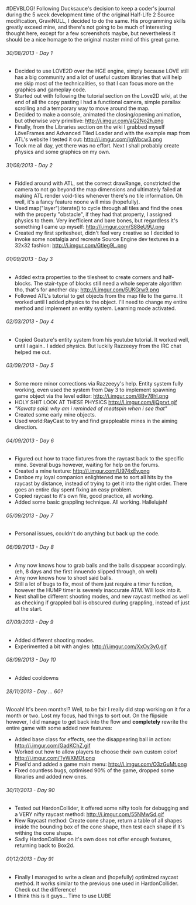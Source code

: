 #DEVBLOG!
Following Ducksauce's decision to keep a coder's journal during the 5 week development time of the original Half-Life 2 Source modification, GraviNULL, I decided to do the same. His programming skills greatly exceed mine, and there's not going to be much of interesting thought here, except for a few screenshots maybe, but nevertheless it should be a nice homage to the original master mind of this great game.

###### 30/08/2013 - Day 1
- Decided to use LOVE2D over the HGE engine, simply because LOVE still has a big community and a lot of useful custom libraries that will help me skip most of the technicalities, so that I can focus more on the graphics and gameplay code.
- Started out with following the tutorial section on the Love2D wiki, at the end of all the copy pasting I had a functional camera, simple parallax scrolling and a temporary way to move around the map.
- Decided to make a console, animated the closing/opening animation, but otherwise very primitive: http://i.imgur.com/aQ2No2h.png
- Finally, from the Libraries section on the wiki I grabbed myself LöveFrames and Advanced Tiled  Loader and with the example map from ATL's website I tested it out: http://i.imgur.com/jqWbcw3.png
- Took me all day, yet there was no effort. Next I shall probably create physics and some graphics on my own.

###### 31/08/2013 - Day 2
- Fiddled around with ATL, set the correct drawRange, constricted the camera to not go beyond the map dimensions and ultimately failed at making ATL render void-tiles whenever there's no tile information. Oh well, it's a fancy feature noone will miss (hopefully).
- Used map("layer"):iterate() to cycle through all tiles and find the ones with the property "obstacle", if they had that property, I assigned physics to them. Very inefficient and bare bones, but regardless it's something I came up myself: http://i.imgur.com/S88eU9U.png
- Created my first spritesheet, didn't feel very creative so I decided to invoke some nostalgia and recreate Source Engine dev textures in a 32x32 fashion: http://i.imgur.com/Gtleg9L.png

###### 01/09/2013 - Day 3
- Added extra properties to the tilesheet to create corners and half-blocks. The stair-type of blocks still need a whole seperate algorithm tho, that's for another day: http://i.imgur.com/5UKGrw9.png
- Followed ATL's tutorial to get objects from the map file to the game. It worked until I added physics to the object. I'll need to change my entire method and implement an entity system. Learning mode activated.

###### 02/03/2013 - Day 4
- Copied Goature's entity system from his youtube tutorial. It worked well, until I again.. I added physics. But luckily Razzeeyy from the IRC chat helped me out.

###### 03/09/2013 - Day 5
- Some more minor corrections via Razzeeyy's help. Entity system fully working, even used the system from Day 3 to implement spawning game object via the level editor: http://i.imgur.com/8Bv78hl.png
- HOLY SHIT LOOK AT THESE PHYSICS http://i.imgur.com/ijQprvt.gif
- *"Kawata said: why am i reminded of meatspin when i see that"*
- Created some early mine objects.
- Used world:RayCast to try and find grappleable mines in the aiming direction.

###### 04/09/2013 - Day 6
- Figured out how to trace fixtures from the raycast back to the specific mine. Several bugs however, waiting for help on the forums.
- Created a mine texture: http://i.imgur.com/U974xEv.png
- Danboe my loyal companion enlightened me to sort all hits by the raycast by distance, instead of trying to get it into the right order. There goes an entire day spent fixing an easy problem.
- Copied raycast to it's own file, good practice, all working.
- Added some basic grappling technique. All working. Hallelujah!

###### 05/09/2013 - Day 7
- Personal issues, couldn't do anything but back up the code.

###### 06/09/2013 - Day 8
- Amy now knows how to grab balls and the balls disappear accordingly. (eh, 8 days and the first innuendo slipped through, oh well)
- Amy now knows how to shoot said balls.
- Still a lot of bugs to fix, most of them just require a timer function, however the HUMP timer is severely inaccurate ATM. Will look into it.
- Next shall be different shooting modes, and new raycast method as well as checking if grappled ball is obscured during grappling, instead of just at the start.

###### 07/09/2013 - Day 9
- Added different shooting modes.	
- Experimented a bit with angles: http://i.imgur.com/XxOy3y0.gif

###### 08/09/2013 - Day 10
- Added cooldowns

###### 28/11/2013 - Day ... 60?
Wooah! It's been months!? Well, to be fair I really did stop working on it for a month or two. Lost my focus, had things to sort out. On the flipside however, I did manage to get back into the flow and **completely** rewrite the entire game with some added new features:
- Added base class for effects, see the disappearing ball in action: http://i.imgur.com/GadKChZ.gif
- Worked out how to allow players to choose their own custom color! http://i.imgur.com/TyWXMOf.png
- Pixel'd and added a game main menu: http://i.imgur.com/O3zGuMt.png
- Fixed countless bugs, optimised 90% of the game, dropped some libraries and added new ones.

###### 30/11/2013 - Day 90
- Tested out HardonCollider, it offered some nifty tools for debugging and a VERY nifty raycast method: http://i.imgur.com/55NMwSd.gif
- New Raycast method: Create cone shape, return a table of all shapes inside the bounding box of the cone shape, then test each shape if it's withing the cone shape.
- Sadly HardonCollider on it's own does not offer enough features, returning back to Box2d.

###### 01/12/2013 - Day 91
- Finally I managed to write a clean and (hopefully) optimized raycast method. It works similar to the previous one used in HardonCollider. Check out the difference! 
- I think this is it guys... Time to use LUBE